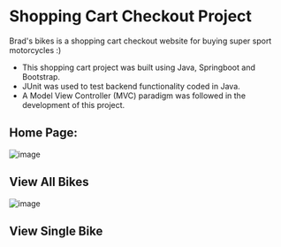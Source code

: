 # Shopping Cart Checkout Project
Brad's bikes is a shopping cart checkout website for buying super sport motorcycles :)

- This shopping cart project was built using Java, Springboot and Bootstrap.
- JUnit was used to test backend functionality coded in Java.
- A Model View Controller (MVC) paradigm was followed in the development of this project.


## Home Page:
![image](https://user-images.githubusercontent.com/18228506/170249625-d4ad60cb-5759-4a15-be6d-0fb3a8f34cd8.png)

## View All Bikes
![image](https://user-images.githubusercontent.com/18228506/170250283-075c0bf4-c545-43c4-87a3-95c1ee7a4590.png)


## View Single Bike


